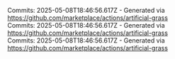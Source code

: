Commits: 2025-05-08T18:46:56.617Z - Generated via https://github.com/marketplace/actions/artificial-grass
<br>
Commits: 2025-05-08T18:46:56.617Z - Generated via https://github.com/marketplace/actions/artificial-grass
<br>
Commits: 2025-05-08T18:46:56.617Z - Generated via https://github.com/marketplace/actions/artificial-grass
<br>
